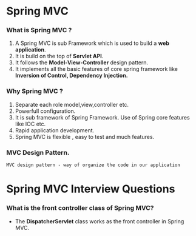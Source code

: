 
# Spring MVC

### What is Spring MVC ?
1. A Spring MVC is sub Framework which is used to build a **web application**.
2. It is build on the top of **Servlet API**.
3. It follows the **Model-View-Controller** design pattern.
4. It implements all the basic features of core spring framework like **Inversion of Control, Dependency Injection.**

### Why Spring MVC ?
1. Separate each role model,view,controller etc.
2. Powerfull configuration.
3. It is sub framework of Spring Framework. Use of Spring core features like IOC etc.
4. Rapid application development.
5. Spring MVC is flexible , easy to test and much features.

### MVC Design Pattern.
    MVC design pattern - way of organize the code in our application

# Spring MVC Interview Questions

### What is the front controller class of Spring MVC?
- The **DispatcherServlet** class works as the front controller in Spring MVC.


